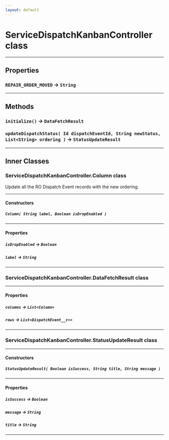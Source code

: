 ```yaml
---
layout: default
---
```

# ServiceDispatchKanbanController class
---
## Properties

### `REPAIR_ORDER_MOVED` → `String`

---
## Methods
### `initialize()` → `DataFetchResult`
### `updateDispatchStatus( Id dispatchEventId, String newStatus, List<String> ordering )` → `StatusUpdateResult`
---
## Inner Classes

### ServiceDispatchKanbanController.Column class

 Update all the RO Dispatch Event records with the new ordering.

---
#### Constructors
##### `Column( String label, Boolean isDropEnabled )`
---
#### Properties

##### `isDropEnabled` → `Boolean`

##### `label` → `String`

---
### ServiceDispatchKanbanController.DataFetchResult class
---
#### Properties

##### `columns` → `List<Column>`

##### `rows` → `List<DispatchEvent__c>>`

---
### ServiceDispatchKanbanController.StatusUpdateResult class
---
#### Constructors
##### `StatusUpdateResult( Boolean isSuccess, String title, String message )`
---
#### Properties

##### `isSuccess` → `Boolean`

##### `message` → `String`

##### `title` → `String`

---

